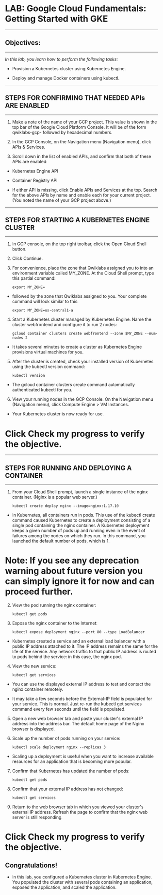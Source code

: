 # LAB: Google Cloud Fundamentals: Getting Started with GKE
---
## Objectives:
---


*In this lab, you learn how to perform the following tasks:*

- Provision a Kubernetes cluster using Kubernetes Engine.

- Deploy and manage Docker containers using kubectl.

---
## STEPS FOR CONFIRMING THAT NEEDED APIs ARE ENABLED
---


1. Make a note of the name of your GCP project. This value is shown in the top bar of the Google Cloud Platform Console. It will be of the form qwiklabs-gcp- followed by hexadecimal numbers.



2. In the GCP Console, on the Navigation menu (Navigation menu), click APIs & Services.


3. Scroll down in the list of enabled APIs, and confirm that both of these APIs are enabled:


- Kubernetes Engine API


- Container Registry API


*  If either API is missing, click Enable APIs and Services at the top. Search for the above APIs by name and enable each for your current project. (You noted the name of your GCP project above.)

---
## STEPS FOR STARTING A KUBERNETES ENGINE CLUSTER
---

1. In GCP console, on the top right toolbar, click the Open Cloud Shell button.


2. Click Continue.


3. For convenience, place the zone that Qwiklabs assigned you to into an environment variable called MY_ZONE. At the Cloud Shell prompt, type this partial command:

    `export MY_ZONE=`
		 
*   followed by the zone that Qwiklabs assigned to you. Your complete command will look similar to this:		 

    `export MY_ZONE=us-central1-a`
		 
		 
4. Start a Kubernetes cluster managed by Kubernetes Engine. Name the cluster webfrontend and configure it to run 2 nodes:

	`gcloud container clusters create webfrontend --zone $MY_ZONE --num-nodes 2`


*   It takes several minutes to create a cluster as Kubernetes Engine provisions virtual machines for you.


5. After the cluster is created, check your installed version of Kubernetes using the kubectl version command:

	`kubectl version`
		
*   The gcloud container clusters create command automatically authenticated kubectl for you.		


6. View your running nodes in the GCP Console. On the Navigation menu (Navigation menu), click Compute Engine > VM Instances.

*   Your Kubernetes cluster is now ready for use.

# Click Check my progress to verify the objective.

---
## STEPS FOR RUNNING AND DEPLOYING A CONTAINER
---
1. From your Cloud Shell prompt, launch a single instance of the nginx container. (Nginx is a popular web server.)

    `kubectl create deploy nginx --image=nginx:1.17.10`

* In Kubernetes, all containers run in pods. This use of the kubectl create command caused Kubernetes to create a deployment consisting of a single pod containing the nginx container. A Kubernetes deployment keeps a given number of pods up and running even in the event of failures among the nodes on which they run. In this command, you launched the default number of pods, which is 1.


# Note: If you see any deprecation warning about future version you can simply ignore it for now and can proceed further.

2. View the pod running the nginx container:

    `kubectl get pods`
		 
3. Expose the nginx container to the Internet:

    `kubectl expose deployment nginx --port 80 --type LoadBalancer`

*  Kubernetes created a service and an external load balancer with a public IP address attached to it. The IP address remains the same for the life of the service. Any network traffic to that public IP address is routed to pods behind the service: in this case, the nginx pod.


4. View the new service:

    `kubectl get services`
		 
*  You can use the displayed external IP address to test and contact the nginx container remotely.

*  It may take a few seconds before the External-IP field is populated for your service. This is normal. Just re-run the kubectl get services command every few seconds until the field is populated.


5. Open a new web browser tab and paste your cluster's external IP address into the address bar. The default home page of the Nginx browser is displayed.


6. Scale up the number of pods running on your service:

    `kubectl scale deployment nginx --replicas 3`
		 
*  Scaling up a deployment is useful when you want to increase available resources for an application that is becoming more popular.		 


7. Confirm that Kubernetes has updated the number of pods:

    `kubectl get pods`
		 
8. Confirm that your external IP address has not changed:
 
    `kubectl get services`
		 
9. Return to the web browser tab in which you viewed your cluster's external IP address. Refresh the page to confirm that the nginx web server is still responding.

		 
# Click Check my progress to verify the objective.		 



##  Congratulations!
*  In this lab, you configured a Kubernetes cluster in Kubernetes Engine. You populated the cluster with several pods containing an application, exposed the application, and scaled the application.